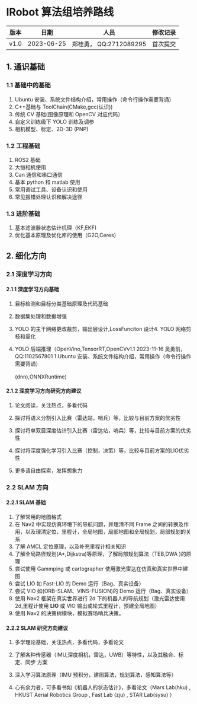 # IRobot 算法组培养路线

| 版本 | 日期       | 人员                   | 修改记录 |
| ---- | ---------- | ---------------------- | -------- |
| v1.0 | 2023-06-25 | 郑桂勇， QQ:2712089295 | 首次提交 |

## 1. 通识基础

### 1.1 基础中的基础

1. Ubuntu 安装、系统文件结构介绍，常用操作（命令行操作需要背诵）
2. C++基础与 ToolChain(CMake,gcc(认识))
3. 传统 CV 基础(图像原理和 OpenCV 对应代码）
4. 自定义训练级下 YOLO 训练及调参
5. 相机模型、标定、2D-3D (PNP)

### 1.2 工程基础

1. ROS2 基础
2. 大恒相机使用
3. Can 通信和串口通信
4. 基本 python 和 matlab 使用
5. 常用调试工具、设备认识和使用
6. 常见报错处理认识和解决途径

### 1.3 进阶基础

1. 基本滤波器状态估计机理（KF,EKF)
2. 优化基本原理及优化库的使用（G2O,Ceres）

## 2. 细化方向

### 2.1 深度学习方向

#### 2.1.1 深度学习方向基础

1. 目标检测和目标分类基础原理及代码基础

2. 数据集处理和数据增强

3. YOLO 的主干网络更改裁剪，输出层设计,LossFunciton 设计4. YOLO 网络剪枝和量化

4. YOLO 后端推理（OpenVino,TensorRT,OpenCVv1.1	2023-11-16	吴勇前， QQ:1102567801	1.Ubuntu 安装、系统文件结构介绍，常用操作（命令行操作需要背诵）<br /><br />(dnn),ONNXRuntime)

#### 2.1.2 深度学习方向研究方向建议

1. 论文阅读，关注热点，多看代码

2. 探讨将语义分割引入比赛（雷达站，哨兵）等，比较与目前方案的优劣性

3. 探讨将单双目深度估计引入比赛（雷达站，哨兵）等，比较与目前方案的优劣性

4. 探讨将深度强化学习引入比赛（控制，决策）等，比较与目前方案的LIO优劣性

5. 更多请自由探索，发挥想象力

### 2.2 SLAM 方向

#### 2.2.1 SLAM 基础

1. 了解常用的地图格式
2. 在 Nav2 中实现仿真环境下的导航问题，并理清不同 Frame 之间的转换及作用，以及理清定位，里程计，全局地图，局部地图和全局规划，局部规划的关系
3. 了解 AMCL 定位原理，以及补充里程计相关知识
4. 了解全局路径规划(A*,Dijkstra)等原理，了解局部规划算法（TEB,DWA )的原理
5. 尝试使用 Gammping 或 cartographer 使用激光雷达在仿真和真实世界中建图
6. 尝试 LIO 如 Fast-LIO 的 Demo 运行（Bag、真实设备）
7. 尝试 VIO 如(ORB-SLAM、VINS-FUSION)的 Demo 运行（Bag、真实设备）
8. 使用 Nav2 框架在真实世界进行 2d 下的机器人的导航规划（激光雷达使用 2d,里程计使用 **LIO** 或 VIO 输出或轮式里程计，预建全局地图）
9. 使用 Nav2 的决策树模块，模拟赛场哨兵决策。

#### 2.2.2 SLAM 研究方向建议

1. 多学理论基础，关注热点，多看代码，多看论文

2. 了解各种传感器（IMU,深度相机，雷达，UWB）等特性，以及其融合、标定、同步
   方案

3. 深入学习算法原理（IMU 预积分，建图算法，规划算法，感知算法等）

4. 心有余力者，可多看书如《机器人的状态估计》，多看论文（Mars Lab(hku) , HKUST Aerial Robotics Group , Fast Lab (zju) , STAR Lab(sysu) ）
